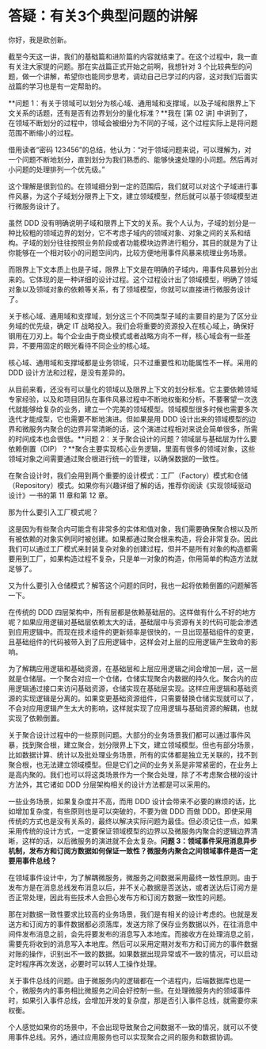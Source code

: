 # 答疑：有关3个典型问题的讲解

你好，我是欧创新。

截至今天这一讲，我们的基础篇和进阶篇的内容就结束了。在这个过程中，我一直有关注大家提的问题。那在实战篇正式开始之前啊，我想针对 3 个比较典型的问题，做一个讲解，希望你也能同步思考，调动自己已学过的内容，这对我们后面实战篇的学习也是有一定帮助的。

**问题 1：有关于领域可以划分为核心域、通用域和支撑域，以及子域和限界上下文关系的话题，还有是否有边界划分的量化标准？**我在 \[第 02 讲\] 中讲到了，在领域不断划分的过程中，领域会被细分为不同的子域，这个过程实际上是将问题范围不断缩小的过程。

借用读者“密码 123456”的总结，他认为：“对于领域问题来说，可以理解为，对一个问题不断地划分，直到划分为我们熟悉的、能够快速处理的小问题。然后再对小问题的处理排列一个优先级。”

这个理解是很到位的。在领域细分到一定的范围后，我们就可以对这个子域进行事件风暴，为这个子域划分限界上下文，建立领域模型，然后就可以基于领域模型进行微服务设计了。

虽然 DDD 没有明确说明子域和限界上下文的关系。我个人认为，子域的划分是一种比较粗的领域边界的划分，它不考虑子域内的领域对象、对象之间的关系和结构。子域的划分往往按照业务阶段或者功能模块边界进行粗分，其目的就是为了让你能够在一个相对较小的问题空间内，比较方便地用事件风暴来梳理业务场景。

而限界上下文本质上也是子域，限界上下文是在明确的子域内，用事件风暴划分出来的。它体现的是一种详细的设计过程。这个过程设计出了领域模型，明确了领域对象以及领域对象的依赖等关系，有了领域模型，你就可以直接进行微服务设计了。

关于核心域、通用域和支撑域，划分这三个不同类型子域的主要目的是为了区分业务域的优先级，确定 IT 战略投入。我们会将重要的资源投入在核心域上，确保好钢用在刀刃上。每个企业由于商业模式或者战略方向不一样，核心域会有一些差异，不要用固定的眼光看待不同企业的核心域。

核心域、通用域和支撑域都是业务领域，只不过重要性和功能属性不一样。采用的 DDD 设计方法和过程，是没有差异的。

从目前来看，还没有可以量化的领域以及限界上下文的划分标准。它主要依赖领域专家经验，以及和项目团队在事件风暴过程中不断地权衡和分析。不要奢望一次迭代就能够给复杂的业务，建立一个完美的领域模型。领域模型很多时候也需要多次迭代才能成型，它也需要不断地演进。但如果是用 DDD 设计出来的领域模型的边界和微服务内聚合的边界非常清晰的话，这个演进过程相对来说会简单很多，所需的时间成本也会很低。**问题 2：关于聚合设计的问题？领域层与基础层为什么要依赖倒置（DIP）？**聚合主要实现核心业务逻辑，里面有很多的领域对象，这些领域对象之间需要通过聚合根进行统一的管理，以确保数据的一致性。

在聚合设计时，我们会用到两个重要的设计模式：工厂（Factory）模式和仓储（Repository）模式。如果你有兴趣详细了解的话，推荐你阅读《实现领域驱动设计》一书的第 11 章和第 12 章。

那为什么要引入工厂模式呢？

这是因为有些聚合内可能含有非常多的实体和值对象，我们需要确保聚合根以及所有被依赖的对象实例同时被创建。如果都通过聚合根来构造，将会非常复杂。因此我们可以通过工厂模式来封装复杂对象的创建过程，但并不是所有对象的构造都需要用到工厂，如果构造过程不复杂，只是单一对象的构造，你用简单的构造方法就足够了。

又为什么要引入仓储模式？解答这个问题的同时，我也一起将依赖倒置的问题解答一下。

在传统的 DDD 四层架构中，所有层都是依赖基础层的。这样做有什么不好的地方呢？如果应用逻辑对基础层依赖太大的话，基础层中与资源有关的代码可能会渗透到应用逻辑中。而现在技术组件的更新频率是很快的，一旦出现基础组件的变更，且基础组件的代码被带入到了应用逻辑中，这样会对上层的应用逻辑产生致命的影响。

为了解耦应用逻辑和基础资源，在基础层和上层应用逻辑之间会增加一层，这一层就是仓储层。一个聚合对应一个仓储，仓储实现聚合内数据的持久化。聚合内的应用逻辑通过接口来访问基础资源，仓储实现在基础层实现。这样应用逻辑和基础资源的实现逻辑是分离的。如果变更基础资源组件，只需要替换仓储实现就可以了，不会对应用逻辑产生太大的影响，这样就实现了应用逻辑与基础资源的解耦，也就实现了依赖倒置。

关于聚合设计过程中的一些原则问题。大部分的业务场景我们都可以通过事件风暴，找到聚合根，建立聚合，划分限界上下文，建立领域模型。但也有部分场景，比如数据计算、统计以及批处理业务场景，所有的实体都是独立无关联的，找不到聚合根，也无法建立领域模型。但是它们之间的业务关系是非常紧密的，在业务上是高内聚的。我们也可以将这类场景作为一个聚合处理，除了不考虑聚合根的设计方法外，其它诸如 DDD 分层架构相关的设计方法都是可以采用的。

一些业务场景，如果复杂度并不高，而用 DDD 设计会带来不必要的麻烦的话，比如增加复杂度，有些原则也是可以突破的，不要为做 DDD 而做 DDD。即使采用传统的方式也是没有关系的，最终以解决实际问题为最佳。但必须记住一点，如果采用传统的设计方式，一定要保证领域模型的边界以及微服务内聚合的逻辑边界清晰，这样的话，以后微服务的演进就不会太复杂。**问题 3：领域事件采用消息异步机制，发布方和订阅方数据如何保证一致性？微服务内聚合之间领域事件是否一定要用事件总线？**

在领域事件设计中，为了解耦微服务，微服务之间数据采用最终一致性原则。由于发布方是在消息总线发布消息以后，并不关心数据是否送达，或者送达后订阅方是否正常处理，因此有些技术人会担心发布方和订阅方数据一致性的问题。

那在对数据一致性要求比较高的业务场景，我们是有相关的设计考虑的。也就是发送方和订阅方的事件数据都必须落库，发送方除了保存业务数据以外，在往消息中间件发布消息之前，会先将要发布的消息写入本地库。而接收方在处理消息之前，需要先将收到的消息写入本地库。然后可以采用定期对发布方和订阅方的事件数据对账的操作，识别出不一致的数据。如果数据出现异常或不一致的情况，可以启动定时程序再次发送，必要时可以转人工操作处理。

关于事件总线的问题。由于微服务内的逻辑都在一个进程内，后端数据库也是一个，微服务内的事务相比微服务之间会好控制一些。在处理微服务内的领域事件时，如果引入事件总线，会增加开发的复杂度，那是否引入事件总线，就需要你来权衡。

个人感觉如果你的场景中，不会出现导致聚合之间数据不一致的情况，就可以不使用事件总线。另外，通过应用服务也可以实现聚合之间的服务和数据协调。
